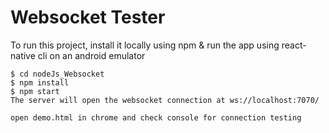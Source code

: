 #  Websocket Tester


To run this project, install it locally using npm & run the app using react-native cli on an android emulator

```
$ cd nodeJs_Websocket
$ npm install
$ npm start
The server will open the websocket connection at ws://localhost:7070/

open demo.html in chrome and check console for connection testing
```



